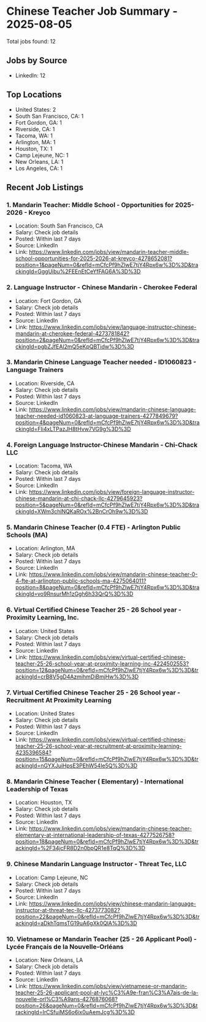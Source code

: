 # Chinese Teacher Job Summary - 2025-08-05

Total jobs found: 12

## Jobs by Source

- LinkedIn: 12

## Top Locations

- United States: 2
- South San Francisco, CA: 1
- Fort Gordon, GA: 1
- Riverside, CA: 1
- Tacoma, WA: 1
- Arlington, MA: 1
- Houston, TX: 1
- Camp Lejeune, NC: 1
- New Orleans, LA: 1
- Los Angeles, CA: 1

## Recent Job Listings

### 1. Mandarin Teacher: Middle School - Opportunities for 2025-2026 - Kreyco
- Location: South San Francisco, CA
- Salary: Check job details
- Posted: Within last 7 days
- Source: LinkedIn
- Link: https://www.linkedin.com/jobs/view/mandarin-teacher-middle-school-opportunities-for-2025-2026-at-kreyco-4278652081?position=1&pageNum=0&refId=mCfcPf9hZlwE7tjY4Rpx6w%3D%3D&trackingId=GggUibu%2FEEnEtCeYfFAG6A%3D%3D

### 2. Language Instructor - Chinese Mandarin - Cherokee Federal
- Location: Fort Gordon, GA
- Salary: Check job details
- Posted: Within last 7 days
- Source: LinkedIn
- Link: https://www.linkedin.com/jobs/view/language-instructor-chinese-mandarin-at-cherokee-federal-4273781842?position=2&pageNum=0&refId=mCfcPf9hZlwE7tjY4Rpx6w%3D%3D&trackingId=pgbZJfEAl2mQ5eKpQBTidw%3D%3D

### 3. Mandarin Chinese Language Teacher needed - ID1060823 - Language Trainers
- Location: Riverside, CA
- Salary: Check job details
- Posted: Within last 7 days
- Source: LinkedIn
- Link: https://www.linkedin.com/jobs/view/mandarin-chinese-language-teacher-needed-id1060823-at-language-trainers-4277849679?position=4&pageNum=0&refId=mCfcPf9hZlwE7tjY4Rpx6w%3D%3D&trackingId=FIi4xLTPazJH8tHvw7VG9g%3D%3D

### 4. Foreign Language Instructor-Chinese Mandarin - Chi-Chack LLC
- Location: Tacoma, WA
- Salary: Check job details
- Posted: Within last 7 days
- Source: LinkedIn
- Link: https://www.linkedin.com/jobs/view/foreign-language-instructor-chinese-mandarin-at-chi-chack-llc-4279645923?position=5&pageNum=0&refId=mCfcPf9hZlwE7tjY4Rpx6w%3D%3D&trackingId=XWm3chlNQKaROx%2BnCrOh9w%3D%3D

### 5. Mandarin Chinese Teacher (0.4 FTE) - Arlington Public Schools (MA)
- Location: Arlington, MA
- Salary: Check job details
- Posted: Within last 7 days
- Source: LinkedIn
- Link: https://www.linkedin.com/jobs/view/mandarin-chinese-teacher-0-4-fte-at-arlington-public-schools-ma-4275064011?position=8&pageNum=0&refId=mCfcPf9hZlwE7tjY4Rpx6w%3D%3D&trackingId=vo9RnsurMh1zGgh6h33QrQ%3D%3D

### 6. Virtual Certified Chinese Teacher 25 - 26 School year - Proximity Learning, Inc.
- Location: United States
- Salary: Check job details
- Posted: Within last 7 days
- Source: LinkedIn
- Link: https://www.linkedin.com/jobs/view/virtual-certified-chinese-teacher-25-26-school-year-at-proximity-learning-inc-4224502553?position=12&pageNum=0&refId=mCfcPf9hZlwE7tjY4Rpx6w%3D%3D&trackingId=crB8V5gD4AzmihmDiBmjHw%3D%3D

### 7. Virtual Certified Chinese Teacher 25 - 26 School year - Recruitment At Proximity Learning
- Location: United States
- Salary: Check job details
- Posted: Within last 7 days
- Source: LinkedIn
- Link: https://www.linkedin.com/jobs/view/virtual-certified-chinese-teacher-25-26-school-year-at-recruitment-at-proximity-learning-4235396584?position=15&pageNum=0&refId=mCfcPf9hZlwE7tjY4Rpx6w%3D%3D&trackingId=nGYXJuiHpsE3PEhW54Ie5Q%3D%3D

### 8. Mandarin Chinese Teacher ( Elementary) - International Leadership of Texas
- Location: Houston, TX
- Salary: Check job details
- Posted: Within last 7 days
- Source: LinkedIn
- Link: https://www.linkedin.com/jobs/view/mandarin-chinese-teacher-elementary-at-international-leadership-of-texas-4277526758?position=18&pageNum=0&refId=mCfcPf9hZlwE7tjY4Rpx6w%3D%3D&trackingId=%2F34jcFR8D2n0bpQR1e8TqQ%3D%3D

### 9. Chinese Mandarin Language Instructor - Threat Tec, LLC
- Location: Camp Lejeune, NC
- Salary: Check job details
- Posted: Within last 7 days
- Source: LinkedIn
- Link: https://www.linkedin.com/jobs/view/chinese-mandarin-language-instructor-at-threat-tec-llc-4273773082?position=22&pageNum=0&refId=mCfcPf9hZlwE7tjY4Rpx6w%3D%3D&trackingId=aDkhTqmsTG19uA6gXk0QlA%3D%3D

### 10. Vietnamese or Mandarin Teacher (25 - 26 Applicant Pool) - Lycée Français de la Nouvelle-Orléans
- Location: New Orleans, LA
- Salary: Check job details
- Posted: Within last 7 days
- Source: LinkedIn
- Link: https://www.linkedin.com/jobs/view/vietnamese-or-mandarin-teacher-25-26-applicant-pool-at-lyc%C3%A9e-fran%C3%A7ais-de-la-nouvelle-orl%C3%A9ans-4276876068?position=26&pageNum=0&refId=mCfcPf9hZlwE7tjY4Rpx6w%3D%3D&trackingId=IrCSfuiMS6o6ix0uAemJcg%3D%3D

